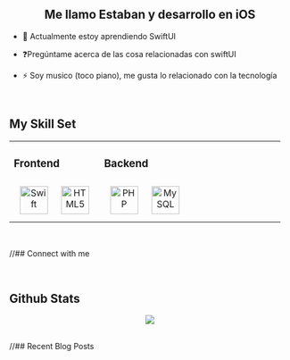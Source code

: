 ## <div align="center">Me llamo Estaban y desarrollo en iOS </div>  
  

- 🌱 Actualmente estoy aprendiendo SwiftUI  
  

- ❓Pregúntame acerca de las cosa relacionadas con swiftUI  
  

- ⚡ Soy musico (toco piano), me gusta lo relacionado con la tecnología  
  

<br/>  


## My Skill Set  
<table><tr><td valign="top" width="33%">



### Frontend  
<div align="center">  
<a href="https://developer.apple.com/swift/" target="_blank"><img style="margin: 10px" src="https://profilinator.rishav.dev/skills-assets/swift-original-wordmark.svg" alt="Swift" height="50" /></a>  
<a href="https://en.wikipedia.org/wiki/HTML5" target="_blank"><img style="margin: 10px" src="https://profilinator.rishav.dev/skills-assets/html5-original-wordmark.svg" alt="HTML5" height="50" /></a>  
</div>

</td><td valign="top" width="33%">



### Backend  
<div align="center">  
<a href="https://www.php.net/" target="_blank"><img style="margin: 10px" src="https://profilinator.rishav.dev/skills-assets/php-original.svg" alt="PHP" height="50" /></a>  
<a href="https://www.mysql.com/" target="_blank"><img style="margin: 10px" src="https://profilinator.rishav.dev/skills-assets/mysql-original-wordmark.svg" alt="MySQL" height="50" /></a>  
</div>

</td><td valign="top" width="33%">



</td></tr></table>  

<br/>  


//## Connect with me  
  

<br/>  


## Github Stats  
<div align="center"><img src="https://github-readme-stats.vercel.app/api?username=lordzzz777&show_icons=true&count_private=true&hide_border=true" align="center" /></div>  

<br/>  


//## Recent Blog Posts  
  

<br/>  

  

<br/>  


</div>  
  

<br/>  


<br />


